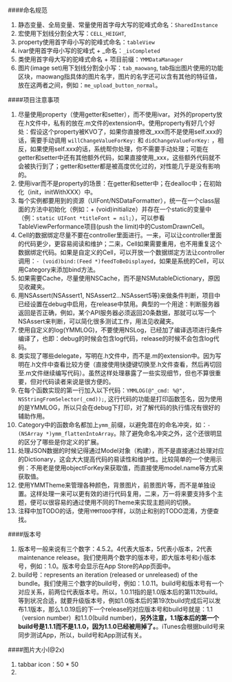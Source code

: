 ####命名规范
1. 静态变量、全局变量、常量使用首字母大写的驼峰式命名：`SharedInstance`  
2. 宏使用下划线分割全大写：`CELL_HEIGHT`,
3. property使用首字母小写的驼峰式命名：`tableView`
4. ivar使用首字母小写的驼峰式 + _命名：`_isCompleted`
5. 类使用首字母大写的驼峰式命名 + 项目前缀：`YMMDataManager`
6. 图片(image set)用下划线分割全小写：`tab_maowang`, tab指出图片使用的功能区块，maowang指具体的图片名字，图片的名字还可以含有其他的特征值，放在这两者之间，例如：`me_upload_button_normal`。

####项目注意事项
1. 尽量使用property（使用getter和setter），而不使用ivar。对外的property放在.h文件中，私有的放在.m文件的extension中。使用property有好几个好处：假设这个property被KVO了，如果你直接修改_xxx而不是使用self.xxx的话，需要手动调用 `willChangeValueForKey:` 和 `didChangeValueForKey:` ，相反，如果使用self.xxx的话，系统帮你处理，你不需要手动处理；可能在getter和setter中还有其他额外代码，如果直接使用_xxx，这些额外代码就不会被执行到了；getter和setter都是被高度优化过的，对性能几乎是没有影响的。
2. 使用ivar而不是property的场景：在getter和setter中；在dealloc中；在初始化（init，initWithXXX）中。
3. 每个实例都要用到的资源（UIFont/NSDataFormatter），统一在一个class层面的方法中初始化（例如：+ (void)initialize）并存在一个static的变量中（例：`static UIFont *titleFont = nil;`），可以参看TableViewPerformance项目(push the limit)中的CustomDrawnCell。
4. Cell的数据绑定尽量不要在controller里面进行。一来，可以让controller里面的代码更少，更容易阅读和维护；二来，Cell如果需要重用，也不用重复这个数据绑定代码。如果是自定义的Cell，可以开放一个数据绑定方法让controller调用：`- (void)bind:(Feed *)feedToBeDisplayed`，如果是系统的Cell，可以用Category来添加bind方法。
5. 如果需要Cache，尽量使用NSCache，而不是NSMutableDictionary，原因见收藏夹。
6. 用NSAssert(NSAssert1, NSAssert2...NSAssert5等)来做条件判断，项目中已经设置在debug中启用，在release中禁用。典型的一个用途：判断服务器返回是否正确，例如，某个API服务器必须返回20条数据，那就可以写一个NSAssert来判断，可以简化很多测试工作，用法见收藏夹。
7. 使用自定义的log(YMMLOG)，不要使用NSLog，已经加了编译选项进行条件编译了，也即：debug的时候会包含log代码，release的时候不会包含log代码。
8. 类实现了哪些delegate，写明在.h文件中，而不是.m的extension中。因为写明在.h文件中查看比较方便（直接使用快捷键切换至.h文件查看，然后再切回至.m文件继续编写代码）。虽然这样处理暴露了一些实现细节，但也不算很重要，但对代码读者来说是很方便的。
9. 在每个函数实现的第一行加入以下代码：`YMMLOG(@"_cmd: %@", NSStringFromSelector(_cmd));`, 这行代码的功能是打印函数签名，因为使用的是YMMLOG，所以只会在debug下打印，对了解代码的执行情况有很好的辅助作用。
10. Category中的函数命名都加上`ymm_`前缀，以避免潜在的命名冲突，如：`- (NSArray *)ymm_flattenIntoArray`。除了避免命名冲突之外，这个还很明显的区分了哪些是你定义的扩展。
11. 处理JSON数据的时候记得通过Model对象（构建），而不是直接通过处理对应的Dictionary，这会大大提高代码的易读性和维护性。比较简单的一个使用示例：不用老是使用objectForKey来获取值，而直接使用model.name等方式来获取值。
12. 使用YMMTheme来管理各种颜色，背景图片，前景图片等，而不是单独设置。这样处理一来可以更有效的进行代码复用，二来，万一将来要支持多个主题，便可以很容易的通过使用不同的Theme来实现主题间的切换。
13. 注释中加TODO的话，使用`YMMTODO`字样，以防止和别的TODO混淆，方便查找。


####版本号
1. 版本号一般来说有三个数字：4.5.2。4代表大版本，5代表小版本，2代表maintenance release。我们使用两个数字的版本号，即大版本号和小版本号，例如：1.0。版本号会显示在App Store的App页面中。
2. build号：represents an iteration (released or unreleased) of the bundle。我们使用三个数字的build号，例如：1.0.11。build号和版本号有一个对应关系，前两位代表版本号。所以，1.0.11指的是1.0版本后的第11次build。等到状况合适，就要升级版本号，例如1.0版本后的第19次build完成后可以发布1.1版本，那么1.0.19后的下一个release的对应版本号和build号就是：1.1（version number）和1.1.0(build number)，**另外注意，1.1版本后的第一个build号是1.1.1而不是1.1.0，因为1.1.0已经被用掉了。**。iTunes会根据build号来同步测试App，所以，build号和App测试有关。

####图片大小(@2x)
1. tabbar icon：50 * 50
2. 